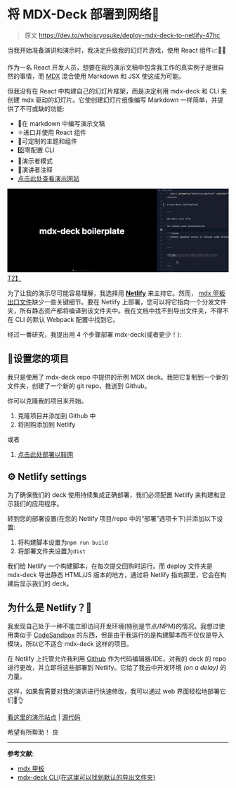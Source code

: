 # 将 MDX-Deck 部署到网络🚀

> 原文 https://dev.to/whoisryosuke/deploy-mdx-deck-to-netlify-47hc

当我开始准备演讲和演示时，我决定升级我的幻灯片游戏，使用 React 组件📈💁‍♀️

作为一名 React 开发人员，想要在我的演示文稿中包含我工作的真实例子是很自然的事情，而 [MDX](https://github.com/mdx-js/mdx) 混合使用 Markdown 和 JSX 使这成为可能。

但我没有在 React 中构建自己的幻灯片框架，而是决定利用 mdx-deck 和 CLI 来创建 mdx 驱动的幻灯片。它使创建幻灯片组像编写 Markdown 一样简单，并提供了不可或缺的功能:

*   📝在 markdown 中编写演示文稿
*   ⚛️进口并使用 React 组件
*   💅可定制的主题和组件
*   0️⃣零配置 CLI
*   💁演示者模式
*   📓演讲者注释
*   [点击此处查看演示网站](https://dazzling-kepler-4cc40d.netlify.com/)

[![Example](img/9c2cf9b6ba4581c359fd4343bd80211a.png)T2】](https://res.cloudinary.com/practicaldev/image/fetch/s--DpgoksT8--/c_limit%2Cf_auto%2Cfl_progressive%2Cq_66%2Cw_880/http://whoisryosuke.com/mdx-deck%2520boilerplate%25203-9bdbc1b85f47dc9534799424244ca8df.gif)

为了让我的演示尽可能容易理解，我选择用 [**Netlify**](http://netlify.com) 来主持它。然而， [mdx 甲板出口文件](https://github.com/jxnblk/mdx-deck/blob/master/docs/exporting.md)缺少一些关键细节。要在 Netlify 上部署，您可以将它指向一个分发文件夹，所有静态资产都将编译到该文件夹中。我在文档中找不到导出文件夹，不得不在 CLI 的默认 Webpack 配置中找到它。

经过一番研究，我提出用 4 个步骤部署 mdx-deck(或者更少！):

## 📄设置您的项目

我只是使用了 mdx-deck repo 中提供的示例 MDX deck。我把它复制到一个新的文件夹，创建了一个新的 git repo，推送到 Github。

你可以克隆我的项目来开始。

1.  克隆项目并添加到 Github 中
2.  将回购添加到 Netlify

或者

1.  [点击此处部署以联网](https://app.netlify.com/start/deploy?repository=https://github.com/whoisryosuke/mdx-deck-netlify)

## ⚙️ Netlify settings

为了确保我们的 deck 使用持续集成正确部署，我们必须配置 Netlify 来构建和显示我们的应用程序。

转到您的部署设置(在您的 Netlify 项目/repo 中的“部署”选项卡下)并添加以下设置:

1.  将构建脚本设置为`npm run build`
2.  将部署文件夹设置为`dist`

我们给 Netlify 一个构建脚本，在每次提交回购时运行。而 deploy 文件夹是 mdx-deck 导出静态 HTML/JS 版本的地方，通过将 Netlify 指向那里，它会在构建后显示我们的 deck。

## 为什么是 Netlify？🤨

我发现自己处于一种不能立即访问开发环境(特别是节点/NPM)的情况。我想过使用类似于 [CodeSandbox](http://codesandbox.io) 的东西，但是由于我运行的是构建脚本而不仅仅是导入模块，所以它不适合 mdx-deck 这样的项目。

在 Netlify 上托管允许我利用 [Github](http://github.com) 作为代码编辑器/IDE，对我的 deck 的 repo 进行更改，并立即将这些部署到 Netlify。它给了我云中开发环境 *(on a delay)* 的力量。

这样，如果我需要对我的演讲进行快速修改，我可以通过 web 界面轻松地部署它们👏👌

[看这里的演示站点](https://dazzling-kepler-4cc40d.netlify.com/) | [源代码](https://github.com/whoisryosuke/mdx-deck-netlify)

希望有所帮助！
良

* * *

**参考文献**:

*   [mdx 甲板](https://github.com/jxnblk/mdx-deck)
*   [mdx-deck CLI(在这里可以找到默认的导出文件夹)](https://github.com/jxnblk/mdx-deck/blob/master/cli.js)